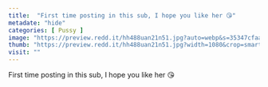 ```yaml
---
title:  "First time posting in this sub, I hope you like her 😘"
metadate: "hide"
categories: [ Pussy ]
image: "https://preview.redd.it/hh488uan21n51.jpg?auto=webp&s=35347cfaa46071560e45748eba4dcf3da4e7db1d"
thumb: "https://preview.redd.it/hh488uan21n51.jpg?width=1080&crop=smart&auto=webp&s=10bbd15f812aa38694b830b5af43683e6a03bf12"
visit: ""
---
```

First time posting in this sub, I hope you like her 😘
